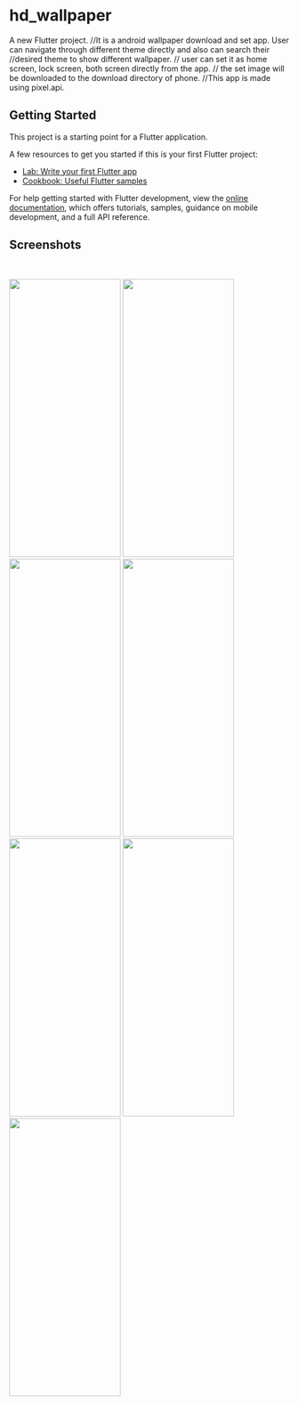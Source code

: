 # hd_wallpaper

A new Flutter project. 
//It is a android wallpaper download and set app. User can navigate through different theme directly and also can search their //desired theme to show different wallpaper.
// user can set it as home screen, lock screen, both screen directly from the app.
// the set image will be downloaded to the download directory of phone.
//This app is made using pixel.api.

## Getting Started

This project is a starting point for a Flutter application.

A few resources to get you started if this is your first Flutter project:

- [Lab: Write your first Flutter app](https://docs.flutter.dev/get-started/codelab)
- [Cookbook: Useful Flutter samples](https://docs.flutter.dev/cookbook)

For help getting started with Flutter development, view the
[online documentation](https://docs.flutter.dev/), which offers tutorials,
samples, guidance on mobile development, and a full API reference.

## Screenshots


<br/>
<p float="left">
  <img src="https://github.com/Akash-kanti/HD-WALP/assets/48176812/e439002e-01d9-4366-831d-62ee6490f400.png" width="200" height="500" />
  <img src="https://github.com/Akash-kanti/HD-WALP/assets/48176812/233d8abc-3423-4348-922f-c8fffc070b0a.png" width="200" height="500"/> 
  <img src="https://github.com/Akash-kanti/HD-WALP/assets/48176812/738b3bb3-c050-47fa-8962-8fe046a8c589.png" width="200" height="500"/>
  <img src="https://github.com/Akash-kanti/HD-WALP/assets/48176812/db360e8c-3eb6-464d-8af7-15630bcd8ca1.png" width="200" height="500"/>
   <img src="https://github.com/Akash-kanti/HD-WALP/assets/48176812/71fc3142-6b14-46a4-9ad6-113d054301b0.png" width="200" height="500"/>
   <img src="https://github.com/Akash-kanti/HD-WALP/assets/48176812/b8f0a1be-f3a9-421f-8d44-2068f017d7af.png" width="200" height="500"/>
   <img src="https://github.com/Akash-kanti/HD-WALP/assets/48176812/fbebfa75-76ff-4ae5-a547-208d365e5009.png" width="200" height="500"/>
</p>



